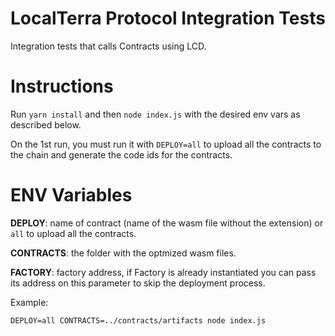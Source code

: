 # LocalTerra Protocol Integration Tests

Integration tests that calls Contracts using LCD.

# Instructions

Run `yarn install` and then `node index.js` with the desired env vars as described below.

On the 1st run, you must run it with `DEPLOY=all` to upload all the contracts to the chain and generate the code ids for the contracts.

# ENV Variables

**DEPLOY**: name of contract (name of the wasm file without the extension) or `all` to upload all the contracts.

**CONTRACTS**: the folder with the optmized wasm files.

**FACTORY**: factory address, if Factory is already instantiated you can pass its address on this parameter to skip the deployment process.

Example:

`DEPLOY=all CONTRACTS=../contracts/artifacts node index.js`
